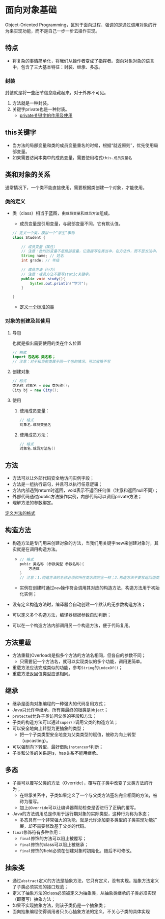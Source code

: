 # 面向对象基础

Object-Oriented Programming，区别于面向过程，强调的是通过调用对象的行为来实现功能，而不是自己一步一步去操作实现。



## 特点

* 将复杂的事情简单化，将我们从操作者变成了指挥者。面向对象对象的语言中，包含了三大基本特征：封装、继承、多态。

### 封装

封装就是将一些细节信息隐藏起来，对于外界不可见。

1. 方法就是一种封装。
2. 关键字private也是一种封装。
   * [private关键字的作用及使用](./private关键字.md)



## this关键字

* 当方法的局部变量和类的成员变量重名的时候，根据“就近原则”，优先使用局部变量。
* 如果需要访问本类中的成员变量，需要使用格式`this.成员变量名`



## 类和对象的关系

通常情况下，一个类不能直接使用，需要根据类创建一个对象，才能使用。

### 类的定义

* 类（class）相当于蓝图，由`成员变量`和`成员方法`组成。

  * 成员变量是引用变量，与局部变量不同，它有默认值。

  ```java
  // 定义一个类，模拟一个“学生”事物
  class Student {
      
      // 成员变量（属性）
      // 注意：此时的变量不是局部变量，它直接写在类当中，在方法外，而不是方法中。
      String name; // 姓名
      int grade; // 年级
      
      // 成员方法（行为）
      // 注意：成员方法不要写static关键字。
      public void study(){
          System.out.println("学习");
      }
  
  }
  ```

  * [定义一个标准的类](./一个标准的类.md)
  
  

### 对象的创建及其使用

1. 导包

   也就是指出需要使用的类在什么位置

   ```java
   // 格式
   import 包名称.类名称；
   // 注意：对于和当前类属于同一个包的情况，可以省略不写
   ```

2. 创建对象

   ```java
   // 格式
   类名称 对象名 = new 类名称();
   City bj = new City();
   ```

3. 使用

   1. 使用成员变量：

      ```java
      // 格式
      对象名.成员变量名
      ```

   2. 使用成员方法：

      ```java
      // 格式
      对象名.成员方法名()
      ```



## 方法

* 方法可以让外部代码安全地访问实例字段；
* 方法是一组执行语句，并且可以执行任意逻辑；
* 方法内部遇到return时返回，void表示不返回任何值（注意和返回null不同）；
* 外部代码通过public方法操作实例，内部代码可以调用private方法；
* 理解方法的参数绑定。

[定义方法的格式](./方法.md)




## 构造方法

* 构造方法是专门用来创建对象的方法，当我们用关键字new来创建对象时，其实就是在调用构造方法。

  * ```java
    // 格式
    pubic 类名称 (参数类型 参数名称){
        方法体
    }
    // 注意：1.构造方法的名称必须和所在类名称完全一样；2.构造方法不要写返回值类型，连void都不写。
    ```

  

  * 实例在创建时通过`new`操作符会调用其对应的构造方法，构造方法用于初始化实例；

* 没有定义构造方法时，编译器会自动创建一个默认的无参数构造方法；

* 可以定义多个构造方法，编译器根据参数自动判断；

* 可以在一个构造方法内部调用另一个构造方法，便于代码复用。



## 方法重载

* 方法重载(Overload)是指多个方法的方法名相同，但各自的参数不同；
  * 只需要记一个方法名，就可以实现类似的多个功能，调用更简单。
* 重载方法应该完成类似的功能，参考`String`的`indexOf()`；
* 重载方法返回值类型应该相同。



## 继承

* 继承是面向对象编程的一种强大的代码复用方式；
* Java只允许单继承，所有类最终的根类是`Object`；
* `protected`允许子类访问父类的字段和方法；
* 子类的构造方法可以通过`super()`调用父类的构造方法；
* 可以安全地向上转型为更抽象的类型；
  * 把一个子类类型安全地变为父类类型的赋值，被称为向上转型（upcasting）。
* 可以强制向下转型，最好借助`instanceof`判断；
* 子类和父类的关系是is，has关系不能用继承。



## 多态

* 子类可以覆写父类的方法（Override），覆写在子类中改变了父类方法的行为；
  * 在继承关系中，子类如果定义了一个与父类方法签名完全相同的方法，被称为覆写。
  * 加上`@Override`可以让编译器帮助检查是否进行了正确的覆写。
* Java的方法调用总是作用于运行期对象的实际类型，这种行为称为多态；
  * 多态具有一个非常强大的功能，就是允许添加更多类型的子类实现功能扩展，却不需要修改基于父类的代码。
* `final`修饰符有多种作用：
  - `final`修饰的方法可以阻止被覆写；
  - `final`修饰的class可以阻止被继承；
  - `final`修饰的field必须在创建对象时初始化，随后不可修改。



## 抽象类

* 通过`abstract`定义的方法是抽象方法，它只有定义，没有实现。抽象方法定义了子类必须实现的接口规范；
* 定义了抽象方法的class必须被定义为抽象类，从抽象类继承的子类必须实现（即覆写）抽象方法；
* 如果不实现抽象方法，则该子类仍是一个抽象类；
* 面向抽象编程使得调用者只关心抽象方法的定义，不关心子类的具体实现
